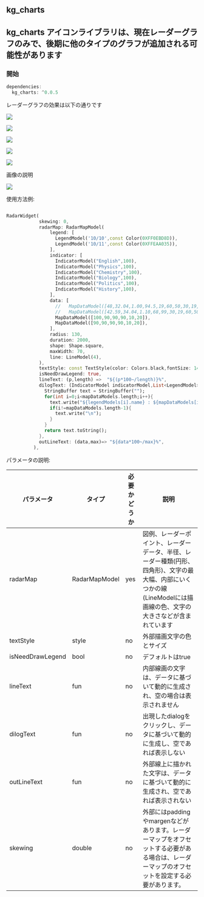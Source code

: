 ## kg_charts
## kg_charts アイコンライブラリは、現在レーダーグラフのみで、後期に他のタイプのグラフが追加される可能性があります

### 開始

```dart
dependencies:
  kg_charts: ^0.0.5
```

レーダーグラフの効果は以下の通りです

![](https://github.com/smartbackme/kg_charts/blob/main/art/img1.png)

![](https://github.com/smartbackme/kg_charts/blob/main/art/img2.png)

![](https://github.com/smartbackme/kg_charts/blob/main/art/img3.png)

![](https://github.com/smartbackme/kg_charts/blob/main/art/img4.png)

![](https://github.com/smartbackme/kg_charts/blob/main/art/img5.png)

画像の説明



![](https://github.com/smartbackme/kg_charts/blob/main/art/img.png)

使用方法例:

```dart

RadarWidget(
            skewing: 0,
            radarMap: RadarMapModel(
                legend: [
                  LegendModel('10/10',const Color(0XFF0EBD8D)),
                  LegendModel('10/11',const Color(0XFFEAA035)),
                ],
                indicator: [
                  IndicatorModel("English",100),
                  IndicatorModel("Physics",100),
                  IndicatorModel("Chemistry",100),
                  IndicatorModel("Biology",100),
                  IndicatorModel("Politics",100),
                  IndicatorModel("History",100),
                ],
                data: [
                  //   MapDataModel([48,32.04,1.00,94.5,19,60,50,30,19,60,50]),
                  //   MapDataModel([42.59,34.04,1.10,68,99,30,19,60,50,19,30]),
                  MapDataModel([100,90,90,90,10,20]),
                  MapDataModel([90,90,90,90,10,20]),
                ],
                radius: 130,
                duration: 2000,
                shape: Shape.square,
                maxWidth: 70,
                line: LineModel(4),
            ),
            textStyle: const TextStyle(color: Colors.black,fontSize: 14),
            isNeedDrawLegend: true,
            lineText: (p,length) =>  "${(p*100~/length)}%",
            dilogText: (IndicatorModel indicatorModel,List<LegendModel> legendModels,List<double> mapDataModels) {
              StringBuffer text = StringBuffer("");
              for(int i=0;i<mapDataModels.length;i++){
                text.write("${legendModels[i].name} : ${mapDataModels[i].toString()}");
                if(i!=mapDataModels.length-1){
                  text.write("\n");
                }
              }
              return text.toString();
            },
            outLineText: (data,max)=> "${data*100~/max}%",
          ),

```

パラメータの説明:

| パラメータ | タイプ | 必要かどうか | 説明
|--|--|--|--|
| radarMap| RadarMapModel| yes | 図例、レーダーポイント、レーダーデータ、半径、レーダー種類(円形、四角形)、文字の最大幅、内部にいくつかの線(LineModelには描画線の色、文字の大きさなどが含まれています  |
| textStyle | style | no | 外部描画文字の色とサイズ |
|isNeedDrawLegend  | bool  |  no | デフォルトはtrue |
| lineText | fun | no  | 内部線画の文字は、データに基づいて動的に生成され、空の場合は表示されません |
|dilogText  |  fun | no  | 出現したdialogをクリックし、データに基づいて動的に生成し、空であれば表示しない |
| outLineText | fun  | no  | 外部線上に描かれた文字は、データに基づいて動的に生成され、空であれば表示されない |
| skewing | double  | no  | 外部にはpaddingやmargenなどがあります。レーダーマップをオフセットする必要がある場合は、レーダーマップのオフセットを設定する必要があります。 |
